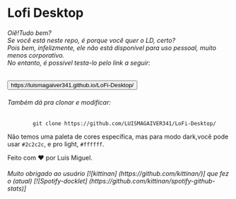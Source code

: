 <h1>Lofi Desktop</h1>
<h6>Oiê!Tudo bem?<br>Se você está neste repo, é porque você quer o LD, certo?<br>Pois bem, infelizmente, ele não está disponível para uso pessoal, muito menos corporativo.<br>No entanto, é possível testa-lo pelo link a seguir:</h6>
<button>
 https://luismagaiver341.github.io/LoFi-Desktop/
</button>
<h6>Também dá pra clonar e modificar:</h6>


```console
        git clone https://github.com/LUISMAGAIVER341/LoFi-Desktop/
```

Não temos uma paleta de cores específica, mas para modo dark,você pode usar `#2c2c2c`, e pro light, `#ffffff`.


Feito com ❤ por Luís Miguel.
<h6>Muito obrigado ao usuário [![kittinan] (https://github.com/kittinan/)] que fez o (atual) [![Spotify-docklet] (https://github.com/kittinan/spotify-github-stats)]</h6>
